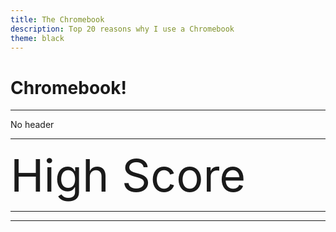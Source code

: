 ```yaml
---
title: The Chromebook
description: Top 20 reasons why I use a Chromebook
theme: black
---
```


# Chromebook!

---

No header

---

<big style="font-size:72px;">High Score</big>

---


---
